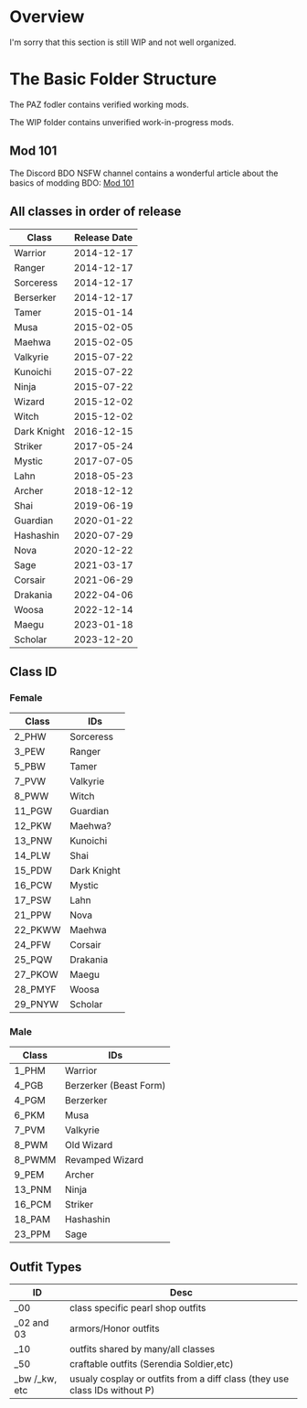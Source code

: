 # Overview

I'm sorry that this section is still WIP and not well organized.

# The Basic Folder Structure

The PAZ fodler contains verified working mods.

The WIP folder contains unverified work-in-progress mods.

## Mod 101

The Discord BDO NSFW channel contains a wonderful article about the basics of modding BDO: [Mod 101](https://discord.com/channels/524568440254627850/1133492069596418179)

## All classes in order of release

| Class | Release Date |
| - | - |
| Warrior | 2014-12-17 |
| Ranger | 2014-12-17 |
| Sorceress | 2014-12-17 |
| Berserker | 2014-12-17 |
| Tamer | 2015-01-14 |
| Musa | 2015-02-05 |
| Maehwa | 2015-02-05 |
| Valkyrie | 2015-07-22 |
| Kunoichi | 2015-07-22 |
| Ninja | 2015-07-22 |
| Wizard | 2015-12-02 |
| Witch | 2015-12-02 |
| Dark Knight | 2016-12-15 |
| Striker | 2017-05-24 |
| Mystic | 2017-07-05 |
| Lahn | 2018-05-23 |
| Archer | 2018-12-12 |
| Shai | 2019-06-19 |
| Guardian | 2020-01-22 |
| Hashashin | 2020-07-29 |
| Nova | 2020-12-22 |
| Sage | 2021-03-17 |
| Corsair | 2021-06-29 |
| Drakania | 2022-04-06 |
| Woosa | 2022-12-14 |
| Maegu | 2023-01-18 |
| Scholar | 2023-12-20 |

## Class ID

### Female

| Class | IDs |
| - | - |
| 2_PHW | Sorceress |
| 3_PEW | Ranger |
| 5_PBW | Tamer |
| 7_PVW | Valkyrie |
| 8_PWW | Witch |
| 11_PGW | Guardian |
| 12_PKW | Maehwa? |
| 13_PNW | Kunoichi |
| 14_PLW | Shai |
| 15_PDW | Dark Knight |
| 16_PCW | Mystic |
| 17_PSW | Lahn |
| 21_PPW | Nova |
| 22_PKWW | Maehwa |
| 24_PFW | Corsair |
| 25_PQW | Drakania |
| 27_PKOW | Maegu |
| 28_PMYF | Woosa |
| 29_PNYW | Scholar |

### Male

| Class | IDs |
| - | - |
| 1_PHM | Warrior |
| 4_PGB | Berzerker (Beast Form) |
| 4_PGM | Berzerker |
| 6_PKM | Musa |
| 7_PVM | Valkyrie |
| 8_PWM | Old Wizard |
| 8_PWMM | Revamped Wizard |
| 9_PEM | Archer |
| 13_PNM | Ninja |
| 16_PCM | Striker |
| 18_PAM | Hashashin |
| 23_PPM | Sage |

## Outfit Types 

| ID | Desc |
| - | - |
| _00 | class specific pearl shop outfits |
| _02 and 03 | armors/Honor outfits |
| _10 | outfits shared by many/all classes |
| _50 | craftable outfits (Serendia Soldier,etc) |
| _bw /_kw, etc | usualy cosplay or outfits from a diff class (they use class IDs without P) |

